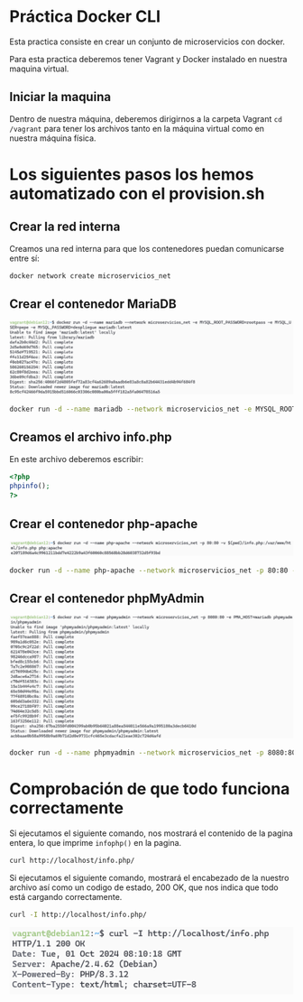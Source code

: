 # Práctica Docker CLI

Esta practica consiste en crear un conjunto de microservicios con docker.

Para esta practica deberemos tener Vagrant y Docker instalado en nuestra maquina virtual.

## Iniciar la maquina

Dentro de nuestra máquina, deberemos dirigirnos a la carpeta Vagrant ``` cd /vagrant ``` para tener los archivos tanto en la máquina virtual como en nuestra máquina física.

# Los siguientes pasos los hemos automatizado con el provision.sh

## Crear la red interna

Creamos una red interna para que los contenedores puedan comunicarse entre sí:

```bash
docker network create microservicios_net
```

## Crear el contenedor MariaDB

![Muestra del comando para MariaDB](img/foto1.png)

```bash
docker run -d --name mariadb --network microservicios_net -e MYSQL_ROOT_PASSWORD=rootpass -e MYSQL_USER=pepe -e MYSQL_PASSWORD=despliegue mariadb:latest
```

## Creamos el archivo info.php

En este archivo deberemos escribir:

```php
<?php
phpinfo();
?>
```

## Crear el contenedor php-apache

![Muestra del comando para php-apache](img/foto2.png)

```bash
docker run -d --name php-apache --network microservicios_net -p 80:80 -v $(pwd)/info.php:/var/www/html/info.php php:apache
```

## Crear el contenedor phpMyAdmin

![Muestra del comando para phpMyAdmin](img/foto3.png)

```bash
docker run -d --name phpmyadmin --network microservicios_net -p 8080:80 -e PMA_HOST=mariadb phpmyadmin/phpmyadmin
```

# Comprobación de que todo funciona correctamente

Si ejecutamos el siguiente comando, nos mostrará el contenido de la pagina entera, lo que imprime `infophp()` en la pagina.

```bash
curl http://localhost/info.php/
```

Si ejecutamos el siguiente comando, mostrará el encabezado de la nuestro archivo así como un codigo de estado, 200 OK, que nos indica que todo está cargando correctamente.

```bash
curl -I http://localhost/info.php/
```

![Muestra del comando curl -I](img/foto4.png)
